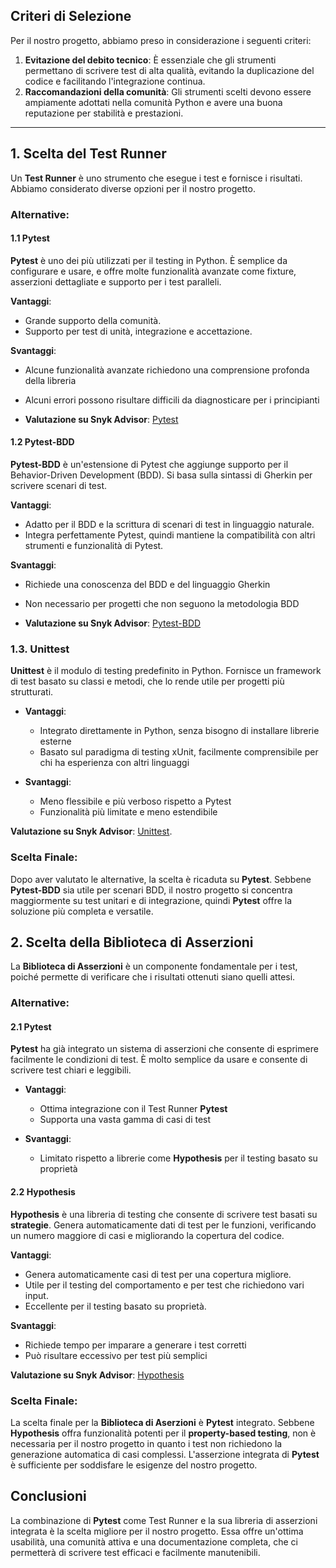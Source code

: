 ## Criteri di Selezione
Per il nostro progetto, abbiamo preso in considerazione i seguenti criteri:

1. **Evitazione del debito tecnico**: È essenziale che gli strumenti permettano di scrivere test di alta qualità, evitando la duplicazione del codice e facilitando l'integrazione continua.
2. **Raccomandazioni della comunità**: Gli strumenti scelti devono essere ampiamente adottati nella comunità Python e avere una buona reputazione per stabilità e prestazioni.

---

## 1. **Scelta del Test Runner**

Un **Test Runner** è uno strumento che esegue i test e fornisce i risultati. Abbiamo considerato diverse opzioni per il nostro progetto.

### Alternative:

#### 1.1 **Pytest**
**Pytest** è uno dei più utilizzati per il testing in Python. È semplice da configurare e usare, e offre molte funzionalità avanzate come fixture, asserzioni dettagliate e supporto per i test paralleli.

**Vantaggi**:
  - Grande supporto della comunità.
  - Supporto per test di unità, integrazione e accettazione.

**Svantaggi**:
  - Alcune funzionalità avanzate richiedono una comprensione profonda della libreria
  - Alcuni errori possono risultare difficili da diagnosticare per i principianti

- **Valutazione su Snyk Advisor**: [Pytest](https://snyk.io/advisor/python/pytest) 

#### 1.2 **Pytest-BDD**
**Pytest-BDD** è un'estensione di Pytest che aggiunge supporto per il Behavior-Driven Development (BDD). Si basa sulla sintassi di Gherkin per scrivere scenari di test.

**Vantaggi**:
  - Adatto per il BDD e la scrittura di scenari di test in linguaggio naturale.
  - Integra perfettamente Pytest, quindi mantiene la compatibilità con altri strumenti e funzionalità di Pytest.

**Svantaggi**:
  - Richiede una conoscenza del BDD e del linguaggio Gherkin
  - Non necessario per progetti che non seguono la metodologia BDD

- **Valutazione su Snyk Advisor**: [Pytest-BDD](https://snyk.io/advisor/python/pytest-bdd)

### 1.3. **Unittest**
**Unittest** è il modulo di testing predefinito in Python. Fornisce un framework di test basato su classi e metodi, che lo rende utile per progetti più strutturati.

- **Vantaggi**:
  - Integrato direttamente in Python, senza bisogno di installare librerie esterne
  - Basato sul paradigma di testing xUnit, facilmente comprensibile per chi ha esperienza con altri linguaggi

- **Svantaggi**:
  - Meno flessibile e più verboso rispetto a Pytest
  - Funzionalità più limitate e meno estendibile
    
**Valutazione su Snyk Advisor**: [Unittest](https://snyk.io/advisor/python/unittest).

### Scelta Finale:
Dopo aver valutato le alternative, la scelta è ricaduta su **Pytest**. Sebbene **Pytest-BDD** sia utile per scenari BDD, il nostro progetto si concentra maggiormente su test unitari e di integrazione, quindi **Pytest** offre la soluzione più completa e versatile.

## 2. **Scelta della Biblioteca di Asserzioni**

La **Biblioteca di Asserzioni** è un componente fondamentale per i test, poiché permette di verificare che i risultati ottenuti siano quelli attesi.

### Alternative:

#### 2.1 **Pytest**
**Pytest** ha già integrato un sistema di asserzioni che consente di esprimere facilmente le condizioni di test. È molto semplice da usare e consente di scrivere test chiari e leggibili.

- **Vantaggi**:
  - Ottima integrazione con il Test Runner **Pytest**
  - Supporta una vasta gamma di casi di test

- **Svantaggi**:
  - Limitato rispetto a librerie come **Hypothesis** per il testing basato su proprietà

#### 2.2 **Hypothesis**
**Hypothesis** è una libreria di testing che consente di scrivere test basati su **strategie**. Genera automaticamente dati di test per le funzioni, verificando un numero maggiore di casi e migliorando la copertura del codice.

**Vantaggi**:
  - Genera automaticamente casi di test per una copertura migliore.
  - Utile per il testing del comportamento e per test che richiedono vari input.
  - Eccellente per il testing basato su proprietà.

**Svantaggi**:
  - Richiede tempo per imparare a generare i test corretti
  - Può risultare eccessivo per test più semplici

**Valutazione su Snyk Advisor**: [Hypothesis](https://snyk.io/advisor/python/hypothesis#readme)

### Scelta Finale:
La scelta finale per la **Biblioteca di Aserzioni** è **Pytest** integrato. Sebbene **Hypothesis** offra funzionalità potenti per il **property-based testing**, non è necessaria per il nostro progetto in quanto i test non richiedono la generazione automatica di casi complessi. L'asserzione integrata di **Pytest** è sufficiente per soddisfare le esigenze del nostro progetto.

## Conclusioni
La combinazione di **Pytest** come Test Runner e la sua libreria di asserzioni integrata è la scelta migliore per il nostro progetto. Essa offre un'ottima usabilità, una comunità attiva e una documentazione completa, che ci permetterà di scrivere test efficaci e facilmente manutenibili.
